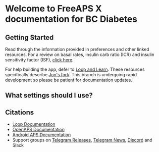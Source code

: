 # Welcome to FreeAPS X documentation for BC Diabetes 

## Getting Started
Read through the information provided in preferences and other linked resources. For a review on basal rates, insulin carb ratio (ICR) and insulin sensitivity factor (ISF), <a href="/basal-isf-icr">click here</a>.

For help building the app, defer to <a href="https://www.loopandlearn.org/freeaps-x/">Loop and Learn</a>. These resources specifically describe <a href="https://github.com/Jon-b-m/freeaps">Jon's fork</a>. This branch is undergoing rapid development so please be patient for documentation updates.

## What settings should I use?

## Citations
- <a href="https://loopkit.github.io/loopdocs/">Loop Documentation</a>
- <a href="https://openaps.readthedocs.io/">OpenAPS Documentation</a>
- <a href="https://androidaps.readthedocs.io/">Android APS Documentation</a>
- Support groups on <a href="https://t.me/s/FreeAPSX_News">Telegram Releases</a>, <a href="https://t.me/FreeAPSX_Eng">Telegram News</a>, <a href="https://discord.gg/32VCtN3tMF">Discord</a> and Slack